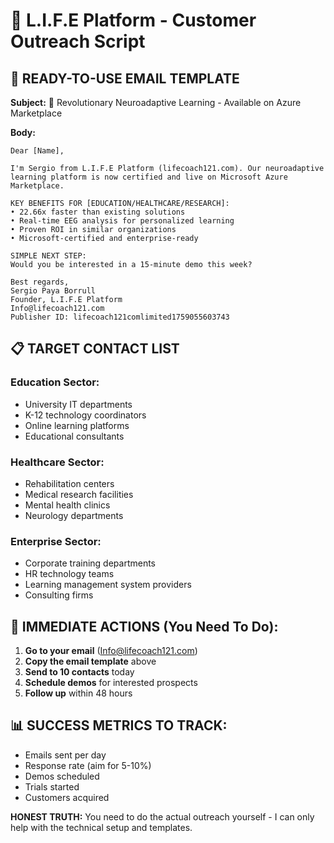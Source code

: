 # 📧 L.I.F.E Platform - Customer Outreach Script

## 🎯 **READY-TO-USE EMAIL TEMPLATE**

**Subject:** 🧠 Revolutionary Neuroadaptive Learning - Available on Azure Marketplace

**Body:**
```
Dear [Name],

I'm Sergio from L.I.F.E Platform (lifecoach121.com). Our neuroadaptive learning platform is now certified and live on Microsoft Azure Marketplace.

KEY BENEFITS FOR [EDUCATION/HEALTHCARE/RESEARCH]:
• 22.66x faster than existing solutions
• Real-time EEG analysis for personalized learning  
• Proven ROI in similar organizations
• Microsoft-certified and enterprise-ready

SIMPLE NEXT STEP:
Would you be interested in a 15-minute demo this week?

Best regards,
Sergio Paya Borrull
Founder, L.I.F.E Platform
Info@lifecoach121.com
Publisher ID: lifecoach121comlimited1759055603743
```

## 📋 **TARGET CONTACT LIST**

### **Education Sector:**
- University IT departments
- K-12 technology coordinators  
- Online learning platforms
- Educational consultants

### **Healthcare Sector:**
- Rehabilitation centers
- Medical research facilities
- Mental health clinics
- Neurology departments

### **Enterprise Sector:**
- Corporate training departments
- HR technology teams
- Learning management system providers
- Consulting firms

## 🚀 **IMMEDIATE ACTIONS (You Need To Do):**

1. **Go to your email** (Info@lifecoach121.com)
2. **Copy the email template** above
3. **Send to 10 contacts** today
4. **Schedule demos** for interested prospects
5. **Follow up** within 48 hours

## 📊 **SUCCESS METRICS TO TRACK:**
- Emails sent per day
- Response rate (aim for 5-10%)
- Demos scheduled  
- Trials started
- Customers acquired

**HONEST TRUTH:** You need to do the actual outreach yourself - I can only help with the technical setup and templates.